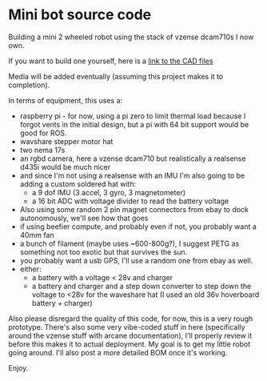 # Mini bot source code

Building a mini 2 wheeled robot using the stack of vzense dcam710s I now own.

If you want to build one yourself, here is a [link to the CAD files](https://cad.onshape.com/documents/859567020c25581cd00fa078/w/ef91500aa8063739cecb03bb/e/cc4760a3813c1951d3898e3d?renderMode=0&uiState=68cabb8f8419a3e3d36768c4)

Media will be added eventually (assuming this project makes it to completion).

In terms of equipment, this uses a:
- raspberry pi - for now, using a pi zero to limit thermal load because I forgot vents in the initial design, but a pi with 64 bit support would be good for ROS.
- wavshare stepper motor hat
- two nema 17s
- an rgbd camera, here a vzense dcam710 but realistically a realsense d435i would be much nicer
- and since I'm not using a realsense with an IMU I'm also going to be adding a custom soldered hat with:
  - a 9 dof IMU (3 accel, 3 gyro, 3 magnetometer)
  - a 16 bit ADC with voltage divider to read the battery voltage
- Also using some random 2 pin magnet connectors from ebay to dock autonomously, we'll see how that goes
- if using beefier compute, and probably even if not, you probably want a 40mm fan
- a bunch of filament (maybe uses ~600-800g?), I suggest PETG as something not too exotic but that survives the sun.
- you probably want a usb GPS, I'll use a random one from ebay as well.
- either:
  - a battery with a voltage < 28v and charger
  - a battery and charger and a step down converter to step down the voltage to <28v for the waveshare hat (I used an old 36v hoverboard battery + charger)

Also please disregard the quality of this code, for now, this is a very rough prototype.
There's also some very vibe-coded stuff in here (specifically around the vzense stuff with arcane documentation), I'll properly review it before this makes it to actual deployment.
My goal is to get my little robot going around.
I'll also post a more detailed BOM once it's working.

Enjoy.
